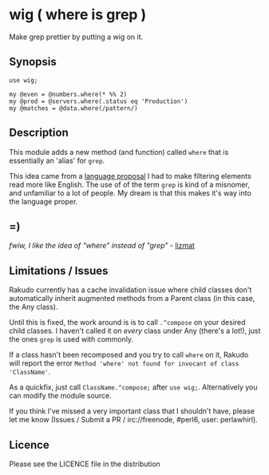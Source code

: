 # wig ( where is grep ) 

Make grep prettier by putting a wig on it.

## Synopsis

```perl6
use wig;

my @even = @numbers.where(* %% 2)
my @prod = @servers.where(.status eq 'Production')
my @matches = @data.where(/pattern/)
```

## Description

This module adds a new method (and function) called `where` that is essentially an 'alias' for `grep`.

This idea came from a [language proposal](https://gist.github.com/0racle/ea0523759e2da15758d4) I had to make filtering elements read more like English. The use of of the term `grep` is kind of a misnomer, and unfamiliar to a lot of people. My dream is that this makes it's way into the language proper.

## =)

_fwiw, I like the idea of "where" instead of "grep"_ - [lizmat](http://irclog.perlgeek.de/perl6/2016-03-30#i_12262416)

## Limitations / Issues

Rakudo currently has a cache invalidation issue where child classes don't automatically inherit augmented methods from a Parent class (in this case, the Any class).

Until this is fixed, the work around is is to call `.^compose` on your desired child classes. I haven't called it on _every_ class under Any (there's a lot!), just the ones `grep` is used with commonly. 

If a class hasn't been recomposed and you try to call `where` on it, Rakudo will report the error `Method 'where' not found for invocant of class 'ClassName'`.

As a quickfix, just call `ClassName.^compose;` after `use wig;`. Alternatively you can modify the module source.

If you think I've missed a very important class that I shouldn't have, please let me know (Issues / Submit a PR / irc://freenode, #perl6, user: perlawhirl).

## Licence

Please see the LICENCE file in the distribution

